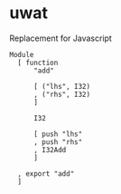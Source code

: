 # uwat

Replacement for Javascript

```
Module
  [ function
      "add"

      [ ("lhs", I32)
      , ("rhs", I32)
      ]
      
      I32
      
      [ push "lhs"
      , push "rhs"
      , I32Add
      ]

  , export "add"
  ]
```
